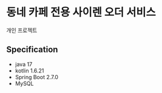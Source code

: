 # 동네 카페 전용 사이렌 오더 서비스

개인 프로젝트

## Specification
- java 17
- kotlin 1.6.21
- Spring Boot 2.7.0
- MySQL
